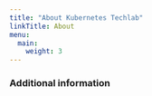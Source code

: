 ```yaml
---
title: "About Kubernetes Techlab"
linkTitle: About
menu:
  main:
    weight: 3
---
```





### Additional information

